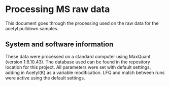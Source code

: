 # Processing MS raw data <!-- omit in toc -->

This document goes through the processing used on the raw data for the acetyl pulldown samples.

## System and software information

These data were processed on a standard computer using MaxQuant (version 1.6.10.43). The database used can be found in the repository location for this project. All parameters were set with default settings, adding in Acetyl(K) as a variable modification. LFQ and match between runs were active using the default settings.
